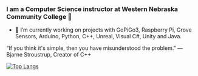 ### I am a Computer Science instructor at Western Nebraska Community College 👋
- 🔭 I’m currently working on projects with GoPiGo3, Raspberry Pi, Grove Sensors, Arduino, Python, C++, Unreal, Visual C#, Unity and Java.

“If you think it's simple, then you have misunderstood the problem.” — Bjarne Stroustrup, Creator of C++


[![Top Langs](https://github-readme-stats.vercel.app/api/top-langs/?username=itinstructor&layout=compact&hide=Batchfile&theme=maroongold)](https://github.com/anuraghazra/github-readme-stats)

<!--
**itinstructor/itinstructor** is a ✨ _special_ ✨ repository because its `README.md` (this file) appears on your GitHub profile.

Here are some ideas to get you started:


- 🌱 I’m currently learning all of the above.
- 👯 I’m looking to collaborate on ...
- 🤔 I’m looking for help with ...
- 💬 Ask me about ...
- 📫 How to reach me: ...
- 😄 Pronouns: ...
- ⚡ Fun fact: ...

-->
